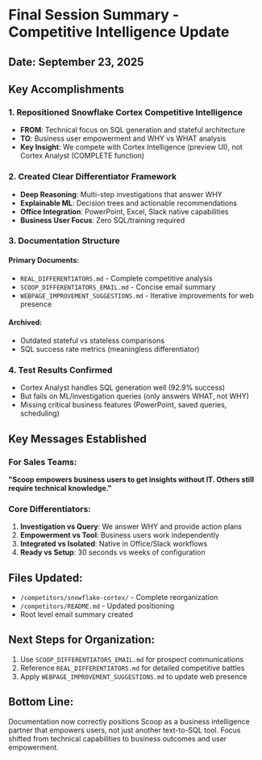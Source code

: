 # Final Session Summary - Competitive Intelligence Update

## Date: September 23, 2025

## Key Accomplishments

### 1. Repositioned Snowflake Cortex Competitive Intelligence
- **FROM**: Technical focus on SQL generation and stateful architecture
- **TO**: Business user empowerment and WHY vs WHAT analysis
- **Key Insight**: We compete with Cortex Intelligence (preview UI), not Cortex Analyst (COMPLETE function)

### 2. Created Clear Differentiator Framework
- **Deep Reasoning**: Multi-step investigations that answer WHY
- **Explainable ML**: Decision trees and actionable recommendations
- **Office Integration**: PowerPoint, Excel, Slack native capabilities
- **Business User Focus**: Zero SQL/training required

### 3. Documentation Structure
#### Primary Documents:
- `REAL_DIFFERENTIATORS.md` - Complete competitive analysis
- `SCOOP_DIFFERENTIATORS_EMAIL.md` - Concise email summary
- `WEBPAGE_IMPROVEMENT_SUGGESTIONS.md` - Iterative improvements for web presence

#### Archived:
- Outdated stateful vs stateless comparisons
- SQL success rate metrics (meaningless differentiator)

### 4. Test Results Confirmed
- Cortex Analyst handles SQL generation well (92.9% success)
- But fails on ML/investigation queries (only answers WHAT, not WHY)
- Missing critical business features (PowerPoint, saved queries, scheduling)

## Key Messages Established

### For Sales Teams:
**"Scoop empowers business users to get insights without IT. Others still require technical knowledge."**

### Core Differentiators:
1. **Investigation vs Query**: We answer WHY and provide action plans
2. **Empowerment vs Tool**: Business users work independently
3. **Integrated vs Isolated**: Native in Office/Slack workflows
4. **Ready vs Setup**: 30 seconds vs weeks of configuration

## Files Updated:
- `/competitors/snowflake-cortex/` - Complete reorganization
- `/competitors/README.md` - Updated positioning
- Root level email summary created

## Next Steps for Organization:
1. Use `SCOOP_DIFFERENTIATORS_EMAIL.md` for prospect communications
2. Reference `REAL_DIFFERENTIATORS.md` for detailed competitive battles
3. Apply `WEBPAGE_IMPROVEMENT_SUGGESTIONS.md` to update web presence

## Bottom Line:
Documentation now correctly positions Scoop as a business intelligence partner that empowers users, not just another text-to-SQL tool. Focus shifted from technical capabilities to business outcomes and user empowerment.